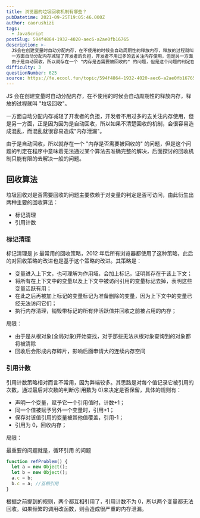 ```yaml
---
title: 浏览器的垃圾回收机制有哪些？
pubDatetime: 2021-09-25T19:05:46.000Z
author: caorushizi
tags:
  - JavaScript
postSlug: 594f4864-1932-4020-aec6-a2ae0fb16765
description: >-
  JS会在创建变量时自动分配内存，在不使用的时候会自动周期性的释放内存，释放的过程就叫 "垃圾回收"。
  一方面自动分配内存减轻了开发者的负担，开发者不用过多的去关注内存使用，但是另一方面，正是因为因为是自动回收，所以如果不清楚回收的机制，会很容易造成混乱，而混乱就很容易造成"内存泄漏"。
  由于是自动回收，所以就存在一个 "内存是否需要被回收的" 的问题，但是这个问题的判定在程序中意味着无法通过某个算
difficulty: 3
questionNumber: 625
source: https://fe.ecool.fun/topic/594f4864-1932-4020-aec6-a2ae0fb16765
---
```


JS 会在创建变量时自动分配内存，在不使用的时候会自动周期性的释放内存，释放的过程就叫 "垃圾回收"。

一方面自动分配内存减轻了开发者的负担，开发者不用过多的去关注内存使用，但是另一方面，正是因为因为是自动回收，所以如果不清楚回收的机制，会很容易造成混乱，而混乱就很容易造成"内存泄漏"。

由于是自动回收，所以就存在一个 "内存是否需要被回收的" 的问题，但是这个问题的判定在程序中意味着无法通过某个算法去准确完整的解决，后面探讨的回收机制只能有限的去解决一般的问题。

## 回收算法

垃圾回收对是否需要回收的问题主要依赖于对变量的判定是否可访问，由此衍生出两种主要的回收算法：

- 标记清理
- 引用计数

### 标记清理

标记清理是 js 最常用的回收策略，2012 年后所有浏览器都使用了这种策略，此后的对回收策略的改进也是基于这个策略的改进。其策略是：

- 变量进入上下文，也可理解为作用域，会加上标记，证明其存在于该上下文；
- 将所有在上下文中的变量以及上下文中被访问引用的变量标记去掉，表明这些变量活跃有用；
- 在此之后再被加上标记的变量标记为准备删除的变量，因为上下文中的变量已经无法访问它们；
- 执行内存清理，销毁带标记的所有非活跃值并回收之前被占用的内存；

局限：

- 由于是从根对象(全局对象)开始查找，对于那些无法从根对象查询到的对象都将被清除
- 回收后会形成内存碎片，影响后面申请大的连续内存空间

### 引用计数

引用计数策略相对而言不常用，因为弊端较多。其思路是对每个值记录它被引用的次数，通过最后对次数的判断(引用数为 0)来决定是否保留，具体的规则有：

- 声明一个变量，赋予它一个引用值时，计数+1；
- 同一个值被赋予另外一个变量时，引用+1；
- 保存对该值引用的变量被其他值覆盖，引用-1；
- 引用为 0，回收内存；

局限：

最重要的问题就是，循环引用 的问题

```js
function refProblem() {
  let a = new Object();
  let b = new Object();
  a.c = b;
  b.c = a; //互相引用
}
```

根据之前提到的规则，两个都互相引用了，引用计数不为 0，所以两个变量都无法回收。如果频繁的调用改函数，则会造成很严重的内存泄漏。
